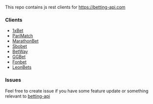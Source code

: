 

This repo contains js rest clients for https://betting-api.com


### Clients

- [1xBet](https://github.com/BettingApi/js-rest-client/tree/master/packages/1xbet#readme)
- [PariMatch](https://github.com/BettingApi/js-rest-client/tree/master/packages/parimatch#readme)
- [MarathonBet](https://github.com/BettingApi/js-rest-client/tree/master/packages/marathonbet#readme)
- [Sbobet](https://github.com/BettingApi/js-rest-client/tree/master/packages/sbobet#readme)
- [BetWay](https://github.com/BettingApi/js-rest-client/tree/master/packages/betway#readme)
- [GGBet](https://github.com/BettingApi/js-rest-client/tree/master/packages/ggbet#readme)
- [Fonbet](https://github.com/BettingApi/js-rest-client/tree/master/packages/fonbet#readme)
- [LeonBets](https://github.com/BettingApi/js-rest-client/tree/master/packages/leonbets#readme)


### Issues

Feel free to create issue if you have some feature update 
or something relevant to
[betting-api](https://betting-api.com)

